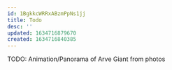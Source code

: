 ```yaml
---
id: 1BgkkcWRRxABzmPpNs1jj
title: Todo
desc: ''
updated: 1634716879670
created: 1634716840385
---
```

TODO: Animation/Panorama of Arve Giant from photos
